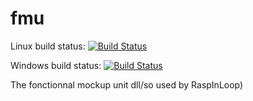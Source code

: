 # fmu

Linux build status: [![Build Status](https://travis-ci.org/RaspInLoop/fmu.svg?branch=master)](https://travis-ci.org/RaspInLoop/fmu)

Windows build status: [![Build Status](https://ci.appveyor.com/api/projects/status/github/Raspinloop/fmu)](https://ci.appveyor.com/project/fmahiant/fmu)

The fonctionnal mockup unit dll/so used by RaspInLoop)

